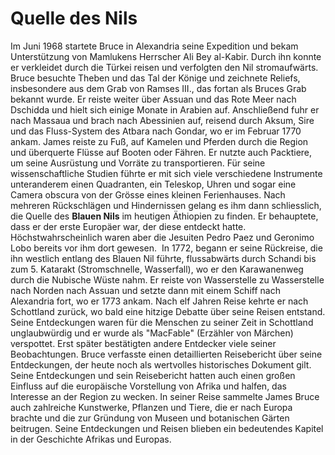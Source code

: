 # Quelle des Nils

Im Juni 1968 startete Bruce in Alexandria seine Expedition und bekam Unterstützung von Mamlukens Herrscher Ali Bey al-Kabir. Durch ihn konnte er verkleidet durch die Türkei reisen und verfolgten den Nil stromaufwärts. Bruce besuchte Theben und das Tal der Könige und zeichnete Reliefs, insbesondere aus dem Grab von Ramses III., das fortan als Bruces Grab bekannt wurde. Er reiste weiter über Assuan und das Rote Meer nach Dschidda und hielt sich einige Monate in Arabien auf. Anschließend fuhr er nach Massaua und brach nach Abessinien auf, reisend durch Aksum, Sire und das Fluss-System des Atbara nach Gondar, wo er im Februar 1770 ankam.
James reiste zu Fuß, auf Kamelen und Pferden durch die Region und überquerte Flüsse auf Booten oder Fähren. Er nutzte auch Packtiere, um seine Ausrüstung und Vorräte zu transportieren. Für seine wissenschaftliche Studien führte er mit sich viele verschiedene Instrumente unteranderem einen Quadranten, ein Teleskop, Uhren und sogar eine Camera obscura von der Grösse eines kleinen Ferienhauses. Nach mehreren Rückschlägen und Hindernissen gelang es ihm dann schliesslich, die Quelle des **Blauen Nils** im heutigen Äthiopien zu finden. Er behauptete, dass er der erste Europäer war, der diese entdeckt hatte. Höchstwahrscheinlich waren aber die Jesuiten Pedro Paez und Geronimo Lobo bereits vor ihm dort gewesen. 
In 1772, begann er seine Rückreise, die ihn westlich entlang des Blauen Nil führte, flussabwärts durch Schandi bis zum 5. Katarakt (Stromschnelle, Wasserfall), wo er den Karawanenweg durch die Nubische Wüste nahm. Er reiste von Wasserstelle zu Wasserstelle nach Norden nach Assuan und setzte dann mit einem Schiff nach Alexandria fort, wo er 1773 ankam.
Nach elf Jahren Reise kehrte er nach Schottland zurück, wo bald eine hitzige Debatte über seine Reisen entstand. Seine Entdeckungen waren für die Menschen zu seiner Zeit in Schottland unglaubwürdig und er wurde als "MacFable" (Erzähler von Märchen) verspottet. Erst später bestätigten andere Entdecker viele seiner Beobachtungen. Bruce verfasste einen detaillierten Reisebericht über seine Entdeckungen, der heute noch als wertvolles historisches Dokument gilt. Seine Entdeckungen und sein Reisebericht hatten auch einen großen Einfluss auf die europäische Vorstellung von Afrika und halfen, das Interesse an der Region zu wecken.
In seiner Reise sammelte James Bruce auch zahlreiche Kunstwerke, Pflanzen und Tiere, die er nach Europa brachte und die zur Gründung von Museen und botanischen Gärten beitrugen. Seine Entdeckungen und Reisen blieben ein bedeutendes Kapitel in der Geschichte Afrikas und Europas.